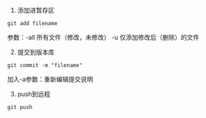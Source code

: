 
1. 添加进暂存区
```
git add filename
```
参数：-all 所有文件（修改，未修改）
          -u 仅添加修改后（删除）的文件
          
2. 提交到版本库
```
git commit -m "filename"
```
加入-a参数：重新编辑提交说明

3. push到远程
```
git push
```